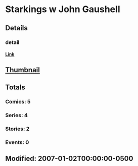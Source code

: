 # Starkings w John Gaushell 
## Details
### detail
#### [Link](http://marvel.com/comics/creators/4085/starkings_w_john_gaushell?utm_campaign=apiRef&utm_source=225578a89fc76f3d20fbffda5d17a88d)
## [Thumbnail](http://i.annihil.us/u/prod/marvel/i/mg/b/40/image_not_available.jpg)
## Totals
### Comics: 5
### Series: 4
### Stories: 2
### Events: 0
## Modified: 2007-01-02T00:00:00-0500